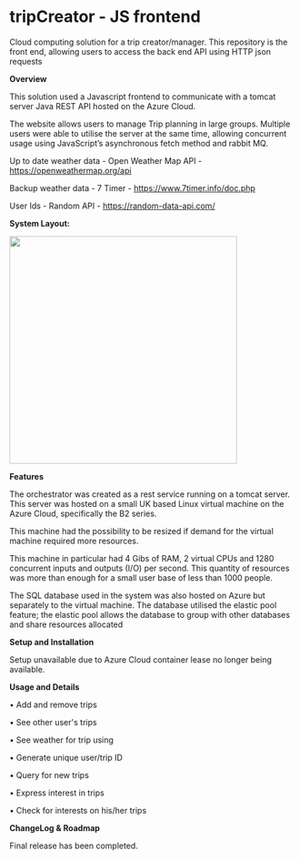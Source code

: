 # tripCreator - JS frontend
Cloud computing solution for a trip creator/manager. This repository is the front end, allowing users to access the back end API using HTTP json requests

**Overview**

This solution used a Javascript frontend to communicate with a tomcat server Java REST API hosted on the Azure Cloud.

The website allows users to manage Trip planning in large groups. Multiple users were able to utilise the server at the same time, 
allowing concurrent usage using JavaScript’s asynchronous fetch method and rabbit MQ. 


Up to date weather data - Open Weather Map API - https://openweathermap.org/api

Backup weather data - 7 Timer - https://www.7timer.info/doc.php

User Ids - Random API - https://random-data-api.com/


**System Layout:**

<img src="https://github.com/LukeSutton0/tripCreator/assets/80263461/c2d77f8c-ea42-4eea-a506-4a32502fbef6" width="400">



**Features** 

The orchestrator was created as a rest service running on a tomcat server. This server was hosted on a small UK based Linux virtual machine on the Azure Cloud, specifically the B2 series. 

This machine had the possibility to be resized if demand for the virtual machine required more resources.

This machine in particular had 4 Gibs of RAM, 2 virtual CPUs and 1280 concurrent inputs and outputs (I/O) per second. This quantity of resources was more than enough for a small user base of less than 1000 people.

The SQL database used in the system was also hosted on Azure but separately to the virtual machine. The database utilised the elastic pool feature; the elastic pool allows the database to group with other databases and share resources allocated


**Setup and Installation**

Setup unavailable due to Azure Cloud container lease no longer being available.

**Usage and Details**

• Add and remove trips

• See other user's trips

• See weather for trip using 

• Generate unique user/trip ID

• Query for new trips

• Express interest in trips

• Check for interests on his/her trips


**ChangeLog & Roadmap**

Final release has been completed.


